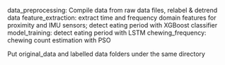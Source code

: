 data_preprocessing: Compile data from raw data files, relabel & detrend data
feature_extraction: extract time and frequency domain features for proximity and IMU sensors; detect eating period with XGBoost classifier
model_training: detect eating period with LSTM
chewing_frequency: chewing count estimation with PSO

Put original_data and labelled data folders under the same directory
